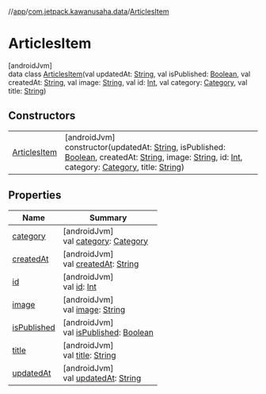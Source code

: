 //[app](../../../index.md)/[com.jetpack.kawanusaha.data](../index.md)/[ArticlesItem](index.md)

# ArticlesItem

[androidJvm]\
data class [ArticlesItem](index.md)(val updatedAt: [String](https://kotlinlang.org/api/latest/jvm/stdlib/kotlin/-string/index.html), val isPublished: [Boolean](https://kotlinlang.org/api/latest/jvm/stdlib/kotlin/-boolean/index.html), val createdAt: [String](https://kotlinlang.org/api/latest/jvm/stdlib/kotlin/-string/index.html), val image: [String](https://kotlinlang.org/api/latest/jvm/stdlib/kotlin/-string/index.html), val id: [Int](https://kotlinlang.org/api/latest/jvm/stdlib/kotlin/-int/index.html), val category: [Category](../-category/index.md), val title: [String](https://kotlinlang.org/api/latest/jvm/stdlib/kotlin/-string/index.html))

## Constructors

| | |
|---|---|
| [ArticlesItem](-articles-item.md) | [androidJvm]<br>constructor(updatedAt: [String](https://kotlinlang.org/api/latest/jvm/stdlib/kotlin/-string/index.html), isPublished: [Boolean](https://kotlinlang.org/api/latest/jvm/stdlib/kotlin/-boolean/index.html), createdAt: [String](https://kotlinlang.org/api/latest/jvm/stdlib/kotlin/-string/index.html), image: [String](https://kotlinlang.org/api/latest/jvm/stdlib/kotlin/-string/index.html), id: [Int](https://kotlinlang.org/api/latest/jvm/stdlib/kotlin/-int/index.html), category: [Category](../-category/index.md), title: [String](https://kotlinlang.org/api/latest/jvm/stdlib/kotlin/-string/index.html)) |

## Properties

| Name | Summary |
|---|---|
| [category](category.md) | [androidJvm]<br>val [category](category.md): [Category](../-category/index.md) |
| [createdAt](created-at.md) | [androidJvm]<br>val [createdAt](created-at.md): [String](https://kotlinlang.org/api/latest/jvm/stdlib/kotlin/-string/index.html) |
| [id](id.md) | [androidJvm]<br>val [id](id.md): [Int](https://kotlinlang.org/api/latest/jvm/stdlib/kotlin/-int/index.html) |
| [image](image.md) | [androidJvm]<br>val [image](image.md): [String](https://kotlinlang.org/api/latest/jvm/stdlib/kotlin/-string/index.html) |
| [isPublished](is-published.md) | [androidJvm]<br>val [isPublished](is-published.md): [Boolean](https://kotlinlang.org/api/latest/jvm/stdlib/kotlin/-boolean/index.html) |
| [title](title.md) | [androidJvm]<br>val [title](title.md): [String](https://kotlinlang.org/api/latest/jvm/stdlib/kotlin/-string/index.html) |
| [updatedAt](updated-at.md) | [androidJvm]<br>val [updatedAt](updated-at.md): [String](https://kotlinlang.org/api/latest/jvm/stdlib/kotlin/-string/index.html) |
